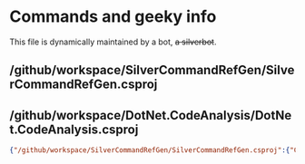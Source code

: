 <!-- markdownlint-capture -->
<!-- markdownlint-disable -->

# Commands and geeky info

This file is dynamically maintained by a bot, ~~a silverbot~~.

## /github/workspace/SilverCommandRefGen/SilverCommandRefGen.csproj

## /github/workspace/DotNet.CodeAnalysis/DotNet.CodeAnalysis.csproj

```json
{"/github/workspace/SilverCommandRefGen/SilverCommandRefGen.csproj":{"CommandModules":[]},"/github/workspace/DotNet.CodeAnalysis/DotNet.CodeAnalysis.csproj":{"CommandModules":[]}}
```

